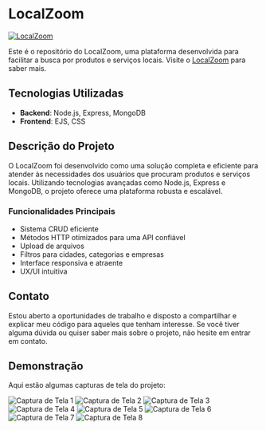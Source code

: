 # LocalZoom

[![LocalZoom](https://img.shields.io/badge/Conheça%20o%20LocalZoom-LocalZoom-blue)](https://localzoom.com.br)

Este é o repositório do LocalZoom, uma plataforma desenvolvida para facilitar a busca por produtos e serviços locais. Visite o [LocalZoom](https://localzoom.com.br) para saber mais.

## Tecnologias Utilizadas

- **Backend**: Node.js, Express, MongoDB
- **Frontend**: EJS, CSS

## Descrição do Projeto

O LocalZoom foi desenvolvido como uma solução completa e eficiente para atender às necessidades dos usuários que procuram produtos e serviços locais. Utilizando tecnologias avançadas como Node.js, Express e MongoDB, o projeto oferece uma plataforma robusta e escalável.

### Funcionalidades Principais

- Sistema CRUD eficiente
- Métodos HTTP otimizados para uma API confiável
- Upload de arquivos
- Filtros para cidades, categorias e empresas
- Interface responsiva e atraente
- UX/UI intuitiva

## Contato

Estou aberto a oportunidades de trabalho e disposto a compartilhar e explicar meu código para aqueles que tenham interesse. Se você tiver alguma dúvida ou quiser saber mais sobre o projeto, não hesite em entrar em contato.

## Demonstração

Aqui estão algumas capturas de tela do projeto:

![Captura de Tela 1](./img/lz1.png)
![Captura de Tela 2](./img/lz2.png)
![Captura de Tela 3](./img/lz3.png)
![Captura de Tela 4](./img/lz4.png)
![Captura de Tela 5](./img/lz5.png)
![Captura de Tela 6](./img/lz6.png)
![Captura de Tela 7](./img/lz7.png)
![Captura de Tela 8](./img/lz9.png)
